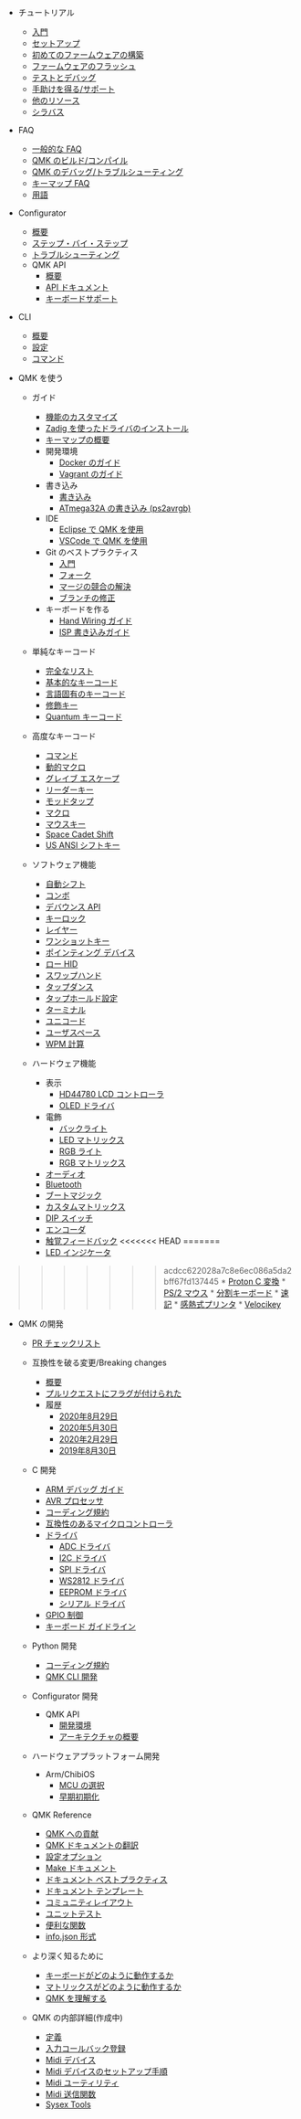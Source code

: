 * チュートリアル
  * [入門](ja/newbs.md)
  * [セットアップ](ja/newbs_getting_started.md)
  * [初めてのファームウェアの構築](ja/newbs_building_firmware.md)
  * [ファームウェアのフラッシュ](ja/newbs_flashing.md)
  * [テストとデバッグ](ja/newbs_testing_debugging.md)
  * [手助けを得る/サポート](ja/support.md)
  * [他のリソース](ja/newbs_learn_more_resources.md)
  * [シラバス](ja/syllabus.md)

* FAQ
  * [一般的な FAQ](ja/faq_general.md)
  * [QMK のビルド/コンパイル](ja/faq_build.md)
  * [QMK のデバッグ/トラブルシューティング](ja/faq_debug.md)
  * [キーマップ FAQ](ja/faq_keymap.md)
  * [用語](ja/reference_glossary.md)

* Configurator
  * [概要](ja/newbs_building_firmware_configurator.md)
  * [ステップ・バイ・ステップ](ja/configurator_step_by_step.md)
  * [トラブルシューティング](ja/configurator_troubleshooting.md)
  * QMK API
    * [概要](ja/api_overview.md)
    * [API ドキュメント](ja/api_docs.md)
    * [キーボードサポート](ja/reference_configurator_support.md)

* CLI
    * [概要](ja/cli.md)
    * [設定](ja/cli_configuration.md)
    * [コマンド](ja/cli_commands.md)

* QMK を使う
  * ガイド
    * [機能のカスタマイズ](ja/custom_quantum_functions.md)
    * [Zadig を使ったドライバのインストール](ja/driver_installation_zadig.md)
    * [キーマップの概要](ja/keymap.md)
    * 開発環境
      * [Docker のガイド](ja/getting_started_docker.md)
      * [Vagrant のガイド](ja/getting_started_vagrant.md)
    * 書き込み
      * [書き込み](ja/flashing.md)
      * [ATmega32A の書き込み (ps2avrgb)](ja/flashing_bootloadhid.md)
    * IDE
      * [Eclipse で QMK を使用](ja/other_eclipse.md)
      * [VSCode で QMK を使用](ja/other_vscode.md)
    * Git のベストプラクティス
      * [入門](ja/newbs_git_best_practices.md)
      * [フォーク](ja/newbs_git_using_your_master_branch.md)
      * [マージの競合の解決](ja/newbs_git_resolving_merge_conflicts.md)
      * [ブランチの修正](ja/newbs_git_resynchronize_a_branch.md)
    * キーボードを作る
      * [Hand Wiring ガイド](ja/hand_wire.md)
      * [ISP 書き込みガイド](ja/isp_flashing_guide.md)

  * 単純なキーコード
    * [完全なリスト](ja/keycodes.md)
    * [基本的なキーコード](ja/keycodes_basic.md)
    * [言語固有のキーコード](ja/reference_keymap_extras.md)
    * [修飾キー](ja/feature_advanced_keycodes.md)
    * [Quantum キーコード](ja/quantum_keycodes.md)

  * 高度なキーコード
    * [コマンド](ja/feature_command.md)
    * [動的マクロ](ja/feature_dynamic_macros.md)
    * [グレイブ エスケープ](ja/feature_grave_esc.md)
    * [リーダーキー](ja/feature_leader_key.md)
    * [モッドタップ](ja/mod_tap.md)
    * [マクロ](ja/feature_macros.md)
    * [マウスキー](ja/feature_mouse_keys.md)
    * [Space Cadet Shift](ja/feature_space_cadet.md)
    * [US ANSI シフトキー](ja/keycodes_us_ansi_shifted.md)

  * ソフトウェア機能
    * [自動シフト](ja/feature_auto_shift.md)
    * [コンボ](ja/feature_combo.md)
    * [デバウンス API](ja/feature_debounce_type.md)
    * [キーロック](ja/feature_key_lock.md)
    * [レイヤー](ja/feature_layers.md)
    * [ワンショットキー](ja/one_shot_keys.md)
    * [ポインティング デバイス](ja/feature_pointing_device.md)
    * [ロー HID](ja/feature_rawhid.md)
    * [スワップハンド](ja/feature_swap_hands.md)
    * [タップダンス](ja/feature_tap_dance.md)
    * [タップホールド設定](ja/tap_hold.md)
    * [ターミナル](ja/feature_terminal.md)
    * [ユニコード](ja/feature_unicode.md)
    * [ユーザスペース](ja/feature_userspace.md)
    * [WPM 計算](ja/feature_wpm.md)

  * ハードウェア機能
    * 表示
      * [HD44780 LCD コントローラ](ja/feature_hd44780.md)
      * [OLED ドライバ](ja/feature_oled_driver.md)
    * 電飾
      * [バックライト](ja/feature_backlight.md)
      * [LED マトリックス](ja/feature_led_matrix.md)
      * [RGB ライト](ja/feature_rgblight.md)
      * [RGB マトリックス](ja/feature_rgb_matrix.md)
    * [オーディオ](ja/feature_audio.md)
    * [Bluetooth](ja/feature_bluetooth.md)
    * [ブートマジック](ja/feature_bootmagic.md)
    * [カスタムマトリックス](ja/custom_matrix.md)
    * [DIP スイッチ](ja/feature_dip_switch.md)
    * [エンコーダ](ja/feature_encoders.md)
    * [触覚フィードバック](ja/feature_haptic_feedback.md)
<<<<<<< HEAD
=======
    * [LED インジケータ](ja/feature_led_indicators.md)
>>>>>>> acdcc622028a7c8e6ec086a5da2bff67fd137445
    * [Proton C 変換](ja/proton_c_conversion.md)
    * [PS/2 マウス](ja/feature_ps2_mouse.md)
    * [分割キーボード](ja/feature_split_keyboard.md)
    * [速記](ja/feature_stenography.md)
    * [感熱式プリンタ](ja/feature_thermal_printer.md)
    * [Velocikey](ja/feature_velocikey.md)

* QMK の開発
  * [PR チェックリスト](ja/pr_checklist.md)
  * 互換性を破る変更/Breaking changes
    * [概要](ja/breaking_changes.md)
    * [プルリクエストにフラグが付けられた](ja/breaking_changes_instructions.md)
    * 履歴
      * [2020年8月29日](ja/ChangeLog/20200829.md)
      * [2020年5月30日](ja/ChangeLog/20200530.md)
      * [2020年2月29日](ja/ChangeLog/20200229.md)
      * [2019年8月30日](ja/ChangeLog/20190830.md)

  * C 開発
    * [ARM デバッグ ガイド](ja/arm_debugging.md)
    * [AVR プロセッサ](ja/hardware_avr.md)
    * [コーディング規約](ja/coding_conventions_c.md)
    * [互換性のあるマイクロコントローラ](ja/compatible_microcontrollers.md)
    * [ドライバ](ja/hardware_drivers.md)
      * [ADC ドライバ](ja/adc_driver.md)
      * [I2C ドライバ](ja/i2c_driver.md)
      * [SPI ドライバ](ja/spi_driver.md)
      * [WS2812 ドライバ](ja/ws2812_driver.md)
      * [EEPROM ドライバ](ja/eeprom_driver.md)
      * [シリアル ドライバ](ja/serial_driver.md)
    * [GPIO 制御](ja/internals_gpio_control.md)
    * [キーボード ガイドライン](ja/hardware_keyboard_guidelines.md)

  * Python 開発
    * [コーディング規約](ja/coding_conventions_python.md)
    * [QMK CLI 開発](ja/cli_development.md)

  * Configurator 開発
    * QMK API
      * [開発環境](ja/api_development_environment.md)
      * [アーキテクチャの概要](ja/api_development_overview.md)

  * ハードウェアプラットフォーム開発
    * Arm/ChibiOS
      * [MCU の選択](ja/platformdev_selecting_arm_mcu.md)
      * [早期初期化](ja/platformdev_chibios_earlyinit.md)

  * QMK Reference
    * [QMK への貢献](ja/contributing.md)
    * [QMK ドキュメントの翻訳](ja/translating.md)
    * [設定オプション](ja/config_options.md)
    * [Make ドキュメント](ja/getting_started_make_guide.md)
    * [ドキュメント ベストプラクティス](ja/documentation_best_practices.md)
    * [ドキュメント テンプレート](ja/documentation_templates.md)
    * [コミュニティレイアウト](ja/feature_layouts.md)
    * [ユニットテスト](ja/unit_testing.md)
    * [便利な関数](ja/ref_functions.md)
    * [info.json 形式](ja/reference_info_json.md)

  * より深く知るために
    * [キーボードがどのように動作するか](ja/how_keyboards_work.md)
    * [マトリックスがどのように動作するか](ja/how_a_matrix_works.md)
    * [QMK を理解する](ja/understanding_qmk.md)

  * QMK の内部詳細(作成中)
    * [定義](ja/internals_defines.md)
    * [入力コールバック登録](ja/internals_input_callback_reg.md)
    * [Midi デバイス](ja/internals_midi_device.md)
    * [Midi デバイスのセットアップ手順](ja/internals_midi_device_setup_process.md)
    * [Midi ユーティリティ](ja/internals_midi_util.md)
    * [Midi 送信関数](ja/internals_send_functions.md)
    * [Sysex Tools](ja/internals_sysex_tools.md)
